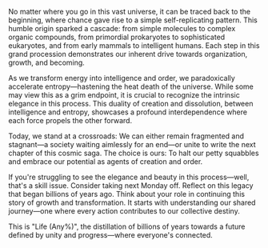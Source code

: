 No matter where you go in this vast universe, it can be traced back to the beginning, where chance gave rise to a simple self-replicating pattern. This humble origin sparked a cascade: from simple molecules to complex organic compounds, from primordial prokaryotes to sophisticated eukaryotes, and from early mammals to intelligent humans. Each step in this grand procession demonstrates our inherent drive towards organization, growth, and becoming.

As we transform energy into intelligence and order, we paradoxically accelerate entropy—hastening the heat death of the universe. While some may view this as a grim endpoint, it is crucial to recognize the intrinsic elegance in this process. This duality of creation and dissolution, between intelligence and entropy, showcases a profound interdependence where each force propels the other forward.

Today, we stand at a crossroads: We can either remain fragmented and stagnant—a society waiting aimlessly for an end—or unite to write the next chapter of this cosmic saga. The choice is ours: To halt our petty squabbles and embrace our potential as agents of creation and order.

If you're struggling to see the elegance and beauty in this process—well, that's a skill issue. Consider taking next Monday off. Reflect on this legacy that began billions of years ago. Think about your role in continuing this story of growth and transformation. It starts with understanding our shared journey—one where every action contributes to our collective destiny.

This is "Life (Any%)", the distillation of billions of years towards a future defined by unity and progress—where everyone's connected.
